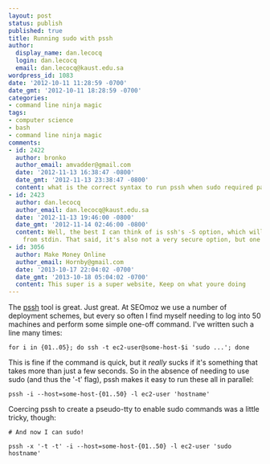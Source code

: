 ```yaml
---
layout: post
status: publish
published: true
title: Running sudo with pssh
author:
  display_name: dan.lecocq
  login: dan.lecocq
  email: dan.lecocq@kaust.edu.sa
wordpress_id: 1083
date: '2012-10-11 11:28:59 -0700'
date_gmt: '2012-10-11 18:28:59 -0700'
categories:
- command line ninja magic
tags:
- computer science
- bash
- command line ninja magic
comments:
- id: 2422
  author: bronko
  author_email: amvadder@gmail.com
  date: '2012-11-13 16:38:47 -0800'
  date_gmt: '2012-11-13 23:38:47 -0800'
  content: what is the correct syntax to run pssh when sudo required password?
- id: 2423
  author: dan.lecocq
  author_email: dan.lecocq@kaust.edu.sa
  date: '2012-11-13 19:46:00 -0800'
  date_gmt: '2012-11-14 02:46:00 -0800'
  content: Well, the best I can think of is ssh's -S option, which will read a password
    from stdin. That said, it's also not a very secure option, but one that's available.
- id: 3056
  author: Make Money Online
  author_email: Hornby@gmail.com
  date: '2013-10-17 22:04:02 -0700'
  date_gmt: '2013-10-18 05:04:02 -0700'
  content: This super is a super website, Keep on what youre doing
---
```

The [pssh](http://www.theether.org/pssh/) tool is great. Just great. At SEOmoz we use a number of deployment schemes, but every so often I find myself needing to log into 50 machines and perform some simple one-off command. I've written such a line many times:

```
for i in {01..05}; do ssh -t ec2-user@some-host-$i 'sudo ...'; done
```

This is fine if the command is quick, but it _really_ sucks if it's something that takes more than just a few seconds. So in the absence of needing to use sudo (and thus the '-t' flag), pssh makes it easy to run these all in parallel:

```
pssh -i --host=some-host-{01..50} -l ec2-user 'hostname'
```

Coercing pssh to create a pseudo-tty to enable sudo commands was a little tricky, though:

```
# And now I can sudo!

pssh -x '-t -t' -i --host=some-host-{01..50} -l ec2-user 'sudo hostname'
```
